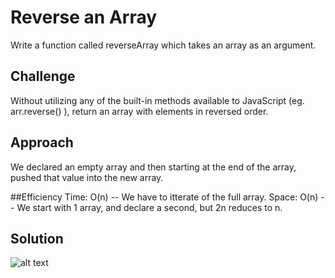 # Reverse an Array
Write a function called reverseArray which takes an array as an argument. 

## Challenge
Without utilizing any of the built-in methods available to JavaScript (eg. arr.reverse() ), return an array with elements in reversed order.

## Approach  
We declared an empty array and then starting at the end of the array, pushed that value into the new array.

##Efficiency
Time: O(n) -- We have to itterate of the full array.
Space: O(n) -- We start with 1 array, and declare a second, but 2n reduces to n.

## Solution
![alt text](../assets/array-reverse.jpg "arrayReverse Wite Board")